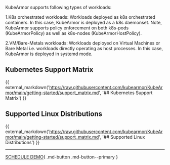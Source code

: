 KubeArmor supports following types of workloads:

1.K8s orchestrated workloads: Workloads deployed as k8s orchestrated containers. In this case, KubeArmor is deployed as a k8s daemonset. Note, KubeArmor supports policy enforcement on both k8s-pods (KubeArmorPolicy) as well as k8s-nodes (KubeArmorHostPolicy).

2.VM/Bare-Metals workloads: Workloads deployed on Virtual Machines or Bare Metal i.e. workloads directly operating as host processes. In this case, KubeArmor is deployed in systemd mode.


## Kubernetes Support Matrix
{{ external_markdown('https://raw.githubusercontent.com/kubearmor/KubeArmor/main/getting-started/support_matrix.md', '## Kubernetes Support Matrix') }}

## Supported Linux Distributions
{{ external_markdown('https://raw.githubusercontent.com/kubearmor/KubeArmor/main/getting-started/support_matrix.md', '## Supported Linux Distributions') }}
- - -
[SCHEDULE DEMO](https://www.accuknox.com/contact-us){ .md-button .md-button--primary }
